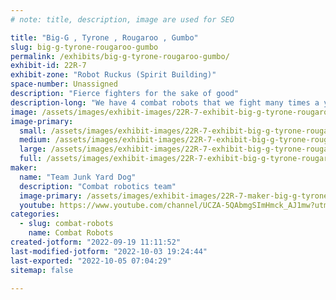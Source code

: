 ```yaml
---
# note: title, description, image are used for SEO

title: "Big-G , Tyrone , Rougaroo , Gumbo"
slug: big-g-tyrone-rougaroo-gumbo
permalink: /exhibits/big-g-tyrone-rougaroo-gumbo/
exhibit-id: 22R-7
exhibit-zone: "Robot Ruckus (Spirit Building)"
space-number: Unassigned
description: "Fierce fighters for the sake of good"
description-long: "We have 4 combat robots that we fight many times a year and we love to put on a destructive show!"
image: /assets/images/exhibit-images/22R-7-exhibit-big-g-tyrone-rougaroo-gumbo-f59a539a-2945-470a-91e7-79192f43e415-large.jpeg
image-primary: 
  small: /assets/images/exhibit-images/22R-7-exhibit-big-g-tyrone-rougaroo-gumbo-f59a539a-2945-470a-91e7-79192f43e415-small.jpeg
  medium: /assets/images/exhibit-images/22R-7-exhibit-big-g-tyrone-rougaroo-gumbo-f59a539a-2945-470a-91e7-79192f43e415-medium.jpeg
  large: /assets/images/exhibit-images/22R-7-exhibit-big-g-tyrone-rougaroo-gumbo-f59a539a-2945-470a-91e7-79192f43e415-large.jpeg
  full: /assets/images/exhibit-images/22R-7-exhibit-big-g-tyrone-rougaroo-gumbo-f59a539a-2945-470a-91e7-79192f43e415-full.jpeg
maker: 
  name: "Team Junk Yard Dog"
  description: "Combat robotics team"
  image-primary: /assets/images/exhibit-images/22R-7-maker-big-g-tyrone-rougaroo-gumbo-63bef499-fbe5-4fcd-a43d-fef9ec587ab9-medium.jpeg
  youtube: https://www.youtube.com/channel/UCZA-5QAbmgSImHmck_AJ1mw?utm_source=EKLEiJECCKjOmKnC5IiRIQ
categories: 
  - slug: combat-robots
    name: Combat Robots
created-jotform: "2022-09-19 11:11:52"
last-modified-jotform: "2022-10-03 19:24:44"
last-exported: "2022-10-05 07:04:29"
sitemap: false

---
```

